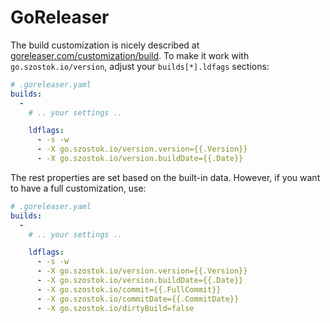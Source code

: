 # GoReleaser

The build customization is nicely described at [goreleaser.com/customization/build](https://goreleaser.com/customization/build). To make it work with `go.szostok.io/version`, adjust your `builds[*].ldfags` sections:

```yaml
# .goreleaser.yaml
builds:
  -
    # .. your settings ..

    ldflags:
      - -s -w
      - -X go.szostok.io/version.version={{.Version}}
      - -X go.szostok.io/version.buildDate={{.Date}}
```

The rest properties are set based on the built-in data. However, if you want to have a full customization, use:

```yaml
# .goreleaser.yaml
builds:
  -
    # .. your settings ..

    ldflags:
      - -s -w
      - -X go.szostok.io/version.version={{.Version}}
      - -X go.szostok.io/version.buildDate={{.Date}}
      - -X go.szostok.io/commit={{.FullCommit}}
      - -X go.szostok.io/commitDate={{.CommitDate}}
      - -X go.szostok.io/dirtyBuild=false
```
